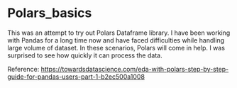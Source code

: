 # Polars_basics

This was an attempt to try out Polars Dataframe library. I have been working with Pandas for a long time now and have faced difficulties while handling large volume of dataset. In these scenarios, Polars will come in help. I was surprised to see how quickly it can process the data.

Reference: https://towardsdatascience.com/eda-with-polars-step-by-step-guide-for-pandas-users-part-1-b2ec500a1008
